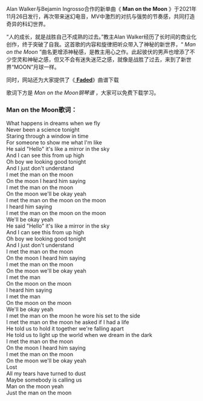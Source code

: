

Alan Walker与Bejamin Ingrosso合作的新单曲《 **Man on the Moon**
》于2021年11月26日发行，再次带来迷幻电音，MV中激烈的对抗与强势的节奏感，共同打造奇异的科幻世界。

“人的成长，就是战胜自己不成熟的过去。”教主Alan Walker经历了长时间的商业化创作，终于突破了自我。这首歌的内容和旋律把听众带入了神秘的新世界，“
_Man on the Moon_
”曲名更增添神秘感，是教主用心之作。此起彼伏的男声也增添了不少空灵和神秘之感，但又不会有迷失迷茫之感，就像是战胜了过去，来到了新世界“MOON”月球一样。

同时，网站还为大家提供了《[ **Faded**](Music-6950-Faded-Alan-Walker.html "Faded")》曲谱下载

歌词下方是 _Man on the Moon钢琴谱_ ，大家可以免费下载学习。

### Man on the Moon歌词：

What happens in dreams when we fly  
Never been a science tonight  
Staring through a window in time  
For someone to show me what I'm like  
He said "Hello" it's like a mirror in the sky  
And I can see this from up high  
Oh boy we looking good tonight  
And I just don't understand  
I met the man on the moon  
On the moon I heard him saying  
I met the man on the moon  
On the moon we'll be okay yeah  
I met the man on the moon on the moon  
I heard him saying  
I met the man on the moon on the moon  
We'll be okay yeah  
He said "Hello" it's like a mirror in the sky  
And I can see this from up high  
Oh boy we looking good tonight  
And I just don't understand  
I met the man on the moon  
On the moon I heard him saying  
I met the man on the moon  
On the moon we'll be okay yeah  
I met the man  
On the moon on the moon  
I heard him saying  
I met the man  
On the moon on the moon  
We'll be okay yeah  
I met the man on the moon he wore his set to the side  
I met the man on the moon he asked if I had a life  
He told us to hold it together we're falling apart  
He told us to light up the world when we dream in the dark  
I met the man on the moon  
On the moon I heard him saying  
I met the man on the moon  
On the moon we'll be okay yeah  
Lost  
All my tears have turned to dust  
Maybe somebody is calling us  
Man on the moon yeah  
Just the man on the moon

